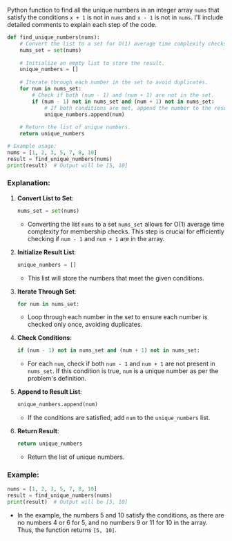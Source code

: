 Python function to find all the unique numbers in an integer array `nums` that satisfy the conditions `x + 1` is not in `nums` and `x - 1` is not in `nums`. I'll include detailed comments to explain each step of the code.

```python
def find_unique_numbers(nums):
    # Convert the list to a set for O(1) average time complexity checks.
    nums_set = set(nums)
    
    # Initialize an empty list to store the result.
    unique_numbers = []
    
    # Iterate through each number in the set to avoid duplicates.
    for num in nums_set:
        # Check if both (num - 1) and (num + 1) are not in the set.
        if (num - 1) not in nums_set and (num + 1) not in nums_set:
            # If both conditions are met, append the number to the result list.
            unique_numbers.append(num)
    
    # Return the list of unique numbers.
    return unique_numbers

# Example usage:
nums = [1, 2, 3, 5, 7, 8, 10]
result = find_unique_numbers(nums)
print(result)  # Output will be [5, 10]
```

### Explanation:

1. **Convert List to Set**:
   ```python
   nums_set = set(nums)
   ```
   - Converting the list `nums` to a set `nums_set` allows for O(1) average time complexity for membership checks. This step is crucial for efficiently checking if `num - 1` and `num + 1` are in the array.

2. **Initialize Result List**:
   ```python
   unique_numbers = []
   ```
   - This list will store the numbers that meet the given conditions.

3. **Iterate Through Set**:
   ```python
   for num in nums_set:
   ```
   - Loop through each number in the set to ensure each number is checked only once, avoiding duplicates.

4. **Check Conditions**:
   ```python
   if (num - 1) not in nums_set and (num + 1) not in nums_set:
   ```
   - For each `num`, check if both `num - 1` and `num + 1` are not present in `nums_set`. If this condition is true, `num` is a unique number as per the problem's definition.

5. **Append to Result List**:
   ```python
   unique_numbers.append(num)
   ```
   - If the conditions are satisfied, add `num` to the `unique_numbers` list.

6. **Return Result**:
   ```python
   return unique_numbers
   ```
   - Return the list of unique numbers.

### Example:
```python
nums = [1, 2, 3, 5, 7, 8, 10]
result = find_unique_numbers(nums)
print(result)  # Output will be [5, 10]
```
- In the example, the numbers 5 and 10 satisfy the conditions, as there are no numbers 4 or 6 for 5, and no numbers 9 or 11 for 10 in the array. Thus, the function returns `[5, 10]`.
